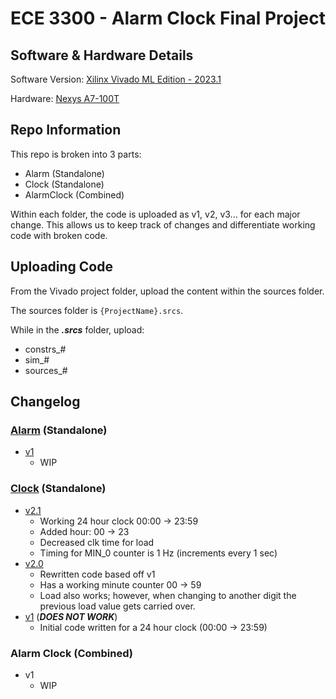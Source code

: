 # ECE 3300 - Alarm Clock Final Project

## Software & Hardware Details
Software Version: [Xilinx Vivado ML Edition - 2023.1](https://www.xilinx.com/support/download/index.html/content/xilinx/en/downloadNav/vivado-design-tools/2023-1.html)

Hardware: [Nexys A7-100T](https://www.xilinx.com/products/boards-and-kits/1-6olhwl.html)

## Repo Information

This repo is broken into 3 parts:
- Alarm (Standalone)
- Clock (Standalone)
- AlarmClock (Combined)

Within each folder, the code is uploaded as v1, v2, v3... for each major change. This allows us to keep track of changes and differentiate working code with broken code.

## Uploading Code

From the Vivado project folder, upload the content within the sources folder.

The sources folder is `{ProjectName}.srcs`.

While in the **_.srcs_** folder, upload:
- constrs_#
- sim_#
- sources_#

## Changelog

### [Alarm](https://github.com/Synergy5761/ECE3300-AlarmClockProject/tree/main/Alarm) (Standalone)
- [v1](https://github.com/Synergy5761/ECE3300-AlarmClockProject/tree/main/Alarm/v1)
  - WIP

### [Clock](https://github.com/Synergy5761/ECE3300-AlarmClockProject/tree/main/Clock) (Standalone)

- [v2.1](https://github.com/Synergy5761/ECE3300-AlarmClockProject/tree/main/Clock/v2.1)
  - Working 24 hour clock 00:00 -> 23:59
  - Added hour: 00 -> 23
  - Decreased clk time for load
  - Timing for MIN_0 counter is 1 Hz (increments every 1 sec)
- [v2.0](https://github.com/Synergy5761/ECE3300-AlarmClockProject/tree/main/Clock/v2.0)
  - Rewritten code based off v1
  - Has a working minute counter 00 -> 59
  - Load also works; however, when changing to another digit the previous load value gets carried over.
- [v1](https://github.com/Synergy5761/ECE3300-AlarmClockProject/tree/main/Clock/v1) (**_DOES NOT WORK_**)
  - Initial code written for a 24 hour clock (00:00 -> 23:59)

### Alarm Clock (Combined)
- v1
  - WIP
